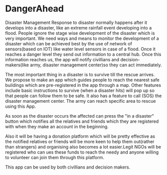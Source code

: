 # DangerAhead
Disaster Management
Response to disaster normally happens after it develops into a disaster, like an extreme rainfall event developing into a flood. People ignore the stage wise development of the disaster which is very important. We need ways and means to monitor the development of a disaster which can be achieved best by the use of network of sensors(based on IOT) like water level sensors in case of a flood. Once it reaches a danger level they send out information to a central hub. Once this information reaches us, the app will notify civillians and decision-makers(like army, disaster management center)so they can act immediately. 

The most important thing in a disaster is to survive till the rescue arrives. We propose to make an app which guides people to reach the nearest safe buildings which are pre-registered in the app through a map. Other features include basic instructions to survive (when a disaster hits) will pop up so that people can follow them to be safe. It also has a feature to call (SOS) the disaster management center. The army can reach specific area to rescue using this App.

As soon as the disaster occurs the affected can press the "in a disaster" button which notifies all the relatives and friends which they are registered with when they make an account in the beginning. 

Also it will be having a donation platform which will be pretty effective as the notified relatives or friends will be more keen to help them out(rather than strangers) and organising also becomes a lot easier.Legit NGOs will be registered who can ues these funds  to reach the needy and anyone willing to volunteer can join them through this platform.

This app can be used by both civillians and decision makers.

